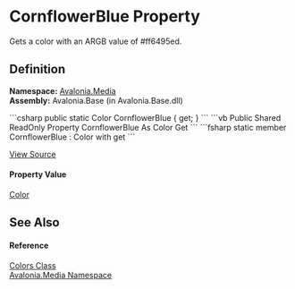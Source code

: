 # CornflowerBlue Property


Gets a color with an ARGB value of #ff6495ed.



## Definition
**Namespace:** <a href="N_Avalonia_Media">Avalonia.Media</a>  
**Assembly:** Avalonia.Base (in Avalonia.Base.dll)

<Tabs groupId="api-code-preview">
<TabItem value="csharp" label="C#">
```csharp
public static Color CornflowerBlue { get; }
```
</TabItem>
<TabItem value="vb" label="VB">
```vb
Public Shared ReadOnly Property CornflowerBlue As Color
	Get
```
</TabItem>
<TabItem value="fsharp" label="F#">
```fsharp
static member CornflowerBlue : Color with get
```
</TabItem>
</Tabs>



<a href="https://github.com/AvaloniaUI/Avalonia/tree/master/src/Avalonia.Base/Media/Colors.cs#L97" title="View the source code">View Source</a>



#### Property Value
<a href="T_Avalonia_Media_Color">Color</a>

## See Also


#### Reference
<a href="T_Avalonia_Media_Colors">Colors Class</a>  
<a href="N_Avalonia_Media">Avalonia.Media Namespace</a>  


